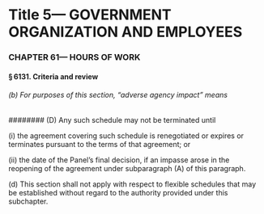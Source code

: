 
# Title 5— GOVERNMENT ORGANIZATION AND EMPLOYEES
### CHAPTER 61— HOURS OF WORK
#### § 6131. Criteria and review
###### (b) For purposes of this section, “adverse agency impact” means
######## (D) Any such schedule may not be terminated until

(i) the agreement covering such schedule is renegotiated or expires or terminates pursuant to the terms of that agreement; or

(ii) the date of the Panel’s final decision, if an impasse arose in the reopening of the agreement under subparagraph (A) of this paragraph.

(d) This section shall not apply with respect to flexible schedules that may be established without regard to the authority provided under this subchapter.
